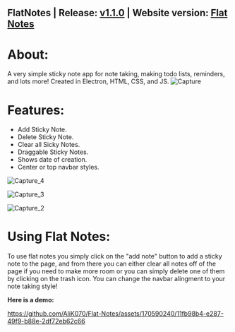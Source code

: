 ## FlatNotes | Release: [v1.1.0](https://github.com/AliK070/Flat-Notes/releases) | Website version: [Flat Notes]([alik070.github.io/Flat-Notes/](https://alik070.github.io/Flat-Notes/))


# About:

A very simple sticky note app for note taking, making todo lists, reminders, and lots more! Created in Electron, HTML, CSS, and JS. 
![Capture](https://github.com/AliK070/Flat-Notes/assets/170590240/f3ee5693-7ba0-49ba-b470-96135779fbac)


# Features: 

- Add Sticky Note.
- Delete Sticky Note.
- Clear all Sicky Notes.
- Draggable Sticky Notes.
- Shows date of creation.
- Center or top navbar styles.
  
![Capture_4](https://github.com/AliK070/Flat-Notes/assets/170590240/e037b567-184b-4f41-9631-16a44a3593bd)

![Capture_3](https://github.com/AliK070/Flat-Notes/assets/170590240/9b0be936-df6d-40d3-991a-47a27d32cd86)

![Capture_2](https://github.com/AliK070/Flat-Notes/assets/170590240/9424888f-9165-442e-82ab-2f49c407ad61)


# Using Flat Notes:

To use flat notes you simply click on the "add note" button to add a sticky note to the page, and from there you can either clear all notes off of the page if you need to make more room or you can simply delete one of them by clicking on the trash icon. You can change the navbar alingment to your note taking style! 

**Here is a demo:** 

https://github.com/AliK070/Flat-Notes/assets/170590240/11fb98b4-e287-49f9-b88e-2df72eb62c66


